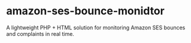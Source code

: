 # amazon-ses-bounce-monidtor
A lightweight PHP + HTML solution for monitoring Amazon SES bounces and complaints in real time.
